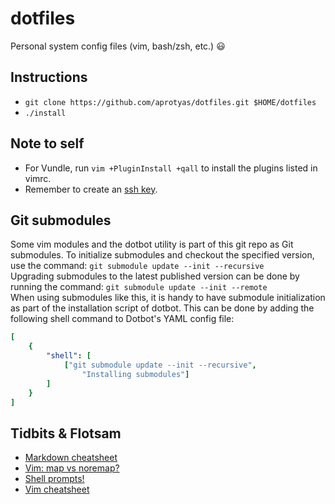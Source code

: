 # dotfiles
Personal system config files (vim, bash/zsh, etc.) :smiley:

## Instructions  
*  `git clone https://github.com/aprotyas/dotfiles.git $HOME/dotfiles`  
*  `./install`  

## Note to self
*  For Vundle, run `vim +PluginInstall +qall` to install the plugins listed in
vimrc.  
*  Remember to create an [ssh key](https://docs.gitlab.com/ee/ssh/ "SSH Key").  

## Git submodules  
Some vim modules and the dotbot utility is part of this git repo as Git
submodules. To initialize submodules and checkout the specified version, use the
command: `git submodule update --init --recursive`  
Upgrading submodules to the latest published version can be done by running the
command: `git submodule update --init --remote`  
When using submodules like this, it is handy to have submodule initialization
as part of the installation script of dotbot. This can be done by adding the
following shell command to Dotbot's YAML config file:  

```yaml
[
    {
        "shell": [
            ["git submodule update --init --recursive",
                "Installing submodules"]
        ]
    }
]
```

## Tidbits & Flotsam  
*  [Markdown cheatsheet](
        https://github.com/adam-p/markdown-here/wiki/Markdown-Cheatsheet
        "Markdown cheatsheet")  
*  [Vim: map vs noremap?](
        https://learnvimscriptthehardway.stevelosh.com/chapters/05.html
        "map vs noremap")  
*  [Shell prompts!](http://www.nparikh.org/unix/prompt.php#zsh "Customizing
        shell prompts")
*  [Vim cheatsheet](
        https://vim.rtorr.com/
        "Vim cheatsheet")  

